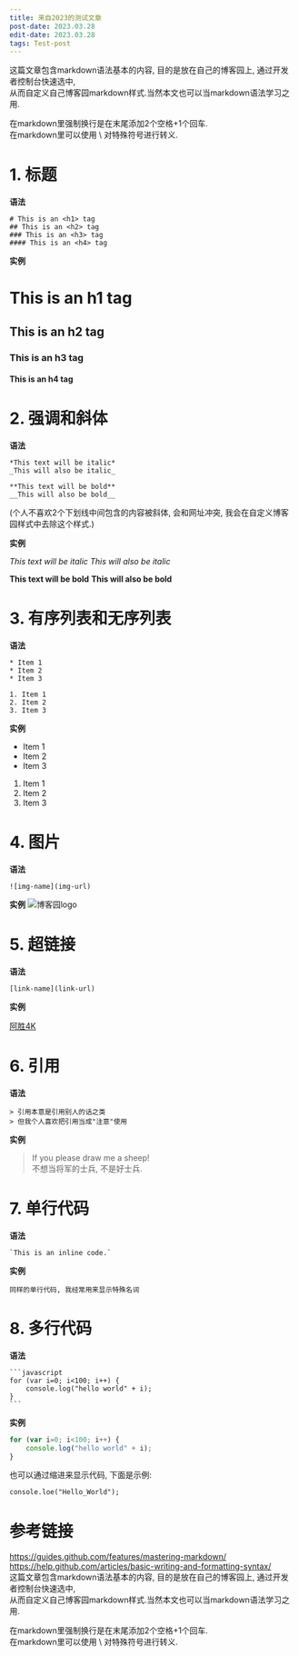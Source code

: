 ```yaml
---
title: 来自2023的测试文章
post-date: 2023.03.28
edit-date: 2023.03.28
tags: Test-post
---
```


这篇文章包含markdown语法基本的内容, 目的是放在自己的博客园上, 通过开发者控制台快速选中,  
从而自定义自己博客园markdown样式.当然本文也可以当markdown语法学习之用.  

在markdown里强制换行是在末尾添加2个空格+1个回车.  
在markdown里可以使用 \ 对特殊符号进行转义.  

# 1. 标题

**语法**
```
# This is an <h1> tag
## This is an <h2> tag
### This is an <h3> tag
#### This is an <h4> tag
```

**实例**

# This is an h1 tag
## This is an h2 tag
### This is an h3 tag
#### This is an h4 tag

# 2. 强调和斜体

**语法**
```
*This text will be italic*
_This will also be italic_

**This text will be bold**
__This will also be bold__
```
(个人不喜欢2个下划线中间包含的内容被斜体, 会和网址冲突, 我会在自定义博客园样式中去除这个样式.)  

**实例**

*This text will be italic*
_This will also be italic_

**This text will be bold**
__This will also be bold__

# 3. 有序列表和无序列表

**语法**
```
* Item 1
* Item 2
* Item 3

1. Item 1
2. Item 2
3. Item 3
```

**实例**
* Item 1
* Item 2
* Item 3

1. Item 1
2. Item 2
3. Item 3

# 4. 图片

**语法**
```
![img-name](img-url)
```

**实例**
![博客园logo](https://news.cnblogs.com/images/logo.gif)

# 5. 超链接

**语法**
```
[link-name](link-url)
```

**实例**

[阿胜4K](http://www.cnblogs.com/asheng2016/)

# 6. 引用

**语法**
```
> 引用本意是引用别人的话之类  
> 但我个人喜欢把引用当成"注意"使用  
```

**实例**

> If you please draw me a sheep!  
> 不想当将军的士兵, 不是好士兵.  

# 7. 单行代码

**语法**
```
`This is an inline code.`
```

**实例**

`同样的单行代码, 我经常用来显示特殊名词`

# 8. 多行代码

**语法**
````
​```javascript
for (var i=0; i<100; i++) {
    console.log("hello world" + i);
}
​```
````

**实例**

```js
for (var i=0; i<100; i++) {
    console.log("hello world" + i);
}
```

也可以通过缩进来显示代码, 下面是示例:  

    console.loe("Hello_World");

# 参考链接

https://guides.github.com/features/mastering-markdown/  
https://help.github.com/articles/basic-writing-and-formatting-syntax/  
这篇文章包含markdown语法基本的内容, 目的是放在自己的博客园上, 通过开发者控制台快速选中,  
从而自定义自己博客园markdown样式.当然本文也可以当markdown语法学习之用.  

在markdown里强制换行是在末尾添加2个空格+1个回车.  
在markdown里可以使用 \ 对特殊符号进行转义.  